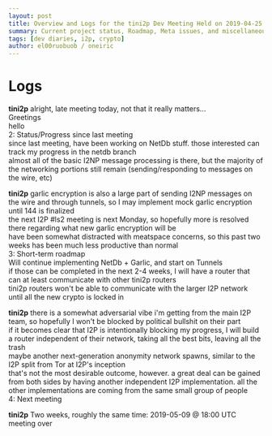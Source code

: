 ```yaml
---
layout: post
title: Overview and Logs for the tini2p Dev Meeting Held on 2019-04-25
summary: Current project status, Roadmap, Meta issues, and miscellaneous
tags: [dev diaries, i2p, crypto]
author: el00ruobuob / oneiric
---
```


# Logs

**tini2p** alright, late meeting today, not that it really matters...  
Greetings  
hello  
2: Status/Progress since last meeting  
since last meeting, have been working on NetDb stuff. those interested can track my progress in the netdb branch  
almost all of the basic I2NP message processing is there, but the majority of the networking portions still remain (sending/responding to messages on the wire, etc)  
  
**tini2p** garlic encryption is also a large part of sending I2NP messages on the wire and through tunnels, so I may implement mock garlic encryption until 144 is finalized  
the next I2P #ls2 meeting is next Monday, so hopefully more is resolved there regarding what new garlic encryption will be  
have been somewhat distracted with meatspace concerns, so this past two weeks has been much less productive than normal  
3: Short-term roadmap  
Will continue implementing NetDb + Garlic, and start on Tunnels  
if those can be completed in the next 2-4 weeks, I will have a router that can at least communicate with other tini2p routers  
tini2p routers won't be able to communicate with the larger I2P network until all the new crypto is locked in  
  
**tini2p** there is a somewhat adversarial vibe i'm getting from the main I2P team, so hopefully I won't be blocked by political bullshit on their part  
if it becomes clear that I2P is intentionally blocking my progress, I will build a router independent of their network, taking all the best bits, leaving all the trash  
maybe another next-generation anonymity network spawns, similar to the I2P split from Tor at I2P's inception  
that's not the most desirable outcome, however. a great deal can be gained from both sides by having another independent I2P implementation. all the other implementations are coming from the same small group of people  
4: Next meeting  
  
**tini2p** Two weeks, roughly the same time: 2019-05-09 @ 18:00 UTC  
meeting over
